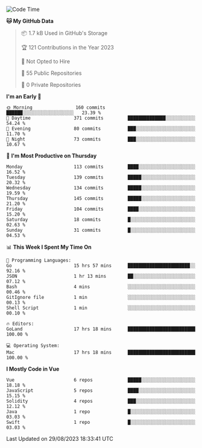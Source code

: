 <!--START_SECTION:waka-->
![Code Time](http://img.shields.io/badge/Code%20Time-860%20hrs%2020%20mins-blue)

**🐱 My GitHub Data** 

> 📦 1.7 kB Used in GitHub's Storage 
 > 
> 🏆 121 Contributions in the Year 2023
 > 
> 🚫 Not Opted to Hire
 > 
> 📜 55 Public Repositories 
 > 
> 🔑 0 Private Repositories 
 > 
**I'm an Early 🐤** 

```text
🌞 Morning                160 commits         ██████░░░░░░░░░░░░░░░░░░░   23.39 % 
🌆 Daytime                371 commits         ██████████████░░░░░░░░░░░   54.24 % 
🌃 Evening                80 commits          ███░░░░░░░░░░░░░░░░░░░░░░   11.70 % 
🌙 Night                  73 commits          ███░░░░░░░░░░░░░░░░░░░░░░   10.67 % 
```
📅 **I'm Most Productive on Thursday** 

```text
Monday                   113 commits         ████░░░░░░░░░░░░░░░░░░░░░   16.52 % 
Tuesday                  139 commits         █████░░░░░░░░░░░░░░░░░░░░   20.32 % 
Wednesday                134 commits         █████░░░░░░░░░░░░░░░░░░░░   19.59 % 
Thursday                 145 commits         █████░░░░░░░░░░░░░░░░░░░░   21.20 % 
Friday                   104 commits         ████░░░░░░░░░░░░░░░░░░░░░   15.20 % 
Saturday                 18 commits          █░░░░░░░░░░░░░░░░░░░░░░░░   02.63 % 
Sunday                   31 commits          █░░░░░░░░░░░░░░░░░░░░░░░░   04.53 % 
```


📊 **This Week I Spent My Time On** 

```text
💬 Programming Languages: 
Go                       15 hrs 57 mins      ███████████████████████░░   92.16 % 
JSON                     1 hr 13 mins        ██░░░░░░░░░░░░░░░░░░░░░░░   07.12 % 
Bash                     4 mins              ░░░░░░░░░░░░░░░░░░░░░░░░░   00.46 % 
GitIgnore file           1 min               ░░░░░░░░░░░░░░░░░░░░░░░░░   00.13 % 
Shell Script             1 min               ░░░░░░░░░░░░░░░░░░░░░░░░░   00.10 % 

🔥 Editors: 
GoLand                   17 hrs 18 mins      █████████████████████████   100.00 % 

💻 Operating System: 
Mac                      17 hrs 18 mins      █████████████████████████   100.00 % 
```

**I Mostly Code in Vue** 

```text
Vue                      6 repos             █████░░░░░░░░░░░░░░░░░░░░   18.18 % 
JavaScript               5 repos             ████░░░░░░░░░░░░░░░░░░░░░   15.15 % 
Solidity                 4 repos             ███░░░░░░░░░░░░░░░░░░░░░░   12.12 % 
Java                     1 repo              █░░░░░░░░░░░░░░░░░░░░░░░░   03.03 % 
Swift                    1 repo              █░░░░░░░░░░░░░░░░░░░░░░░░   03.03 % 
```




 Last Updated on 29/08/2023 18:33:41 UTC
<!--END_SECTION:waka-->
